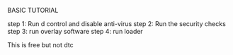 BASIC TUTORIAL

step 1: Run d control and disable anti-virus
step 2: Run the security checks
step 3: run overlay software
step 4: run loader

This is free but not dtc
